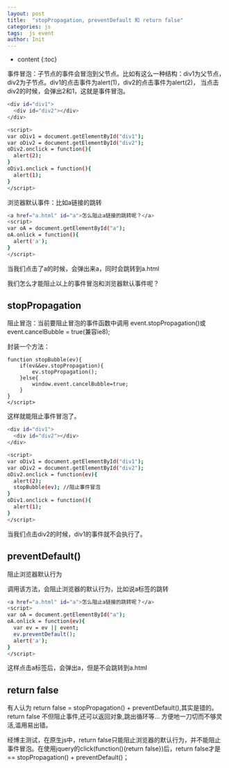 ```yaml
---
layout: post
title:  "stopPropagation, preventDefault 和 return false"
categories: js
tags:  js event
author: Init
---
```


* content
{:toc}

事件冒泡：子节点的事件会冒泡到父节点。比如有这么一种结构：div1为父节点，div2为子节点。div1的点击事件为alert(1)，div2的点击事件为alert(2)，
当点击div2的时候，会弹出2和1，这就是事件冒泡。





``` sh
<div id="div1">
  <div id="div2"></div>
</div>

<script>
var oDiv1 = document.getElementById("div1");
var oDiv2 = document.getElementById("div2");
oDiv2.onclick = function(){
  alert(2);
}
oDiv1.onclick = function(){
  alert(1);
}
</script>
```

浏览器默认事件：比如a链接的跳转

``` sh
<a href="a.html" id="a">怎么阻止a链接的跳转呢？</a>
<script>
var oA = document.getElementById("a");
oA.onlick = function(){
  alert('a');
}
</script>
```

当我们点击了a的时候，会弹出来a，同时会跳转到a.html

我们怎么才能阻止以上的事件冒泡和浏览器默认事件呢？

## stopPropagation
阻止冒泡：当前要阻止冒泡的事件函数中调用 event.stopPropagation()或event.cancelBubble = true(兼容ie8);

封装一个方法：
```
function stopBubble(ev){
    if(ev&&ev.stopPropagation){
        ev.stopPropagation();
    }else{
        window.event.cancelBubble=true;
    }
}
</script>
```

这样就能阻止事件冒泡了。

``` sh
<div id="div1">
  <div id="div2"></div>
</div>

<script>
var oDiv1 = document.getElementById("div1");
var oDiv2 = document.getElementById("div2");
oDiv2.onclick = function(ev){
  alert(2);
  stopBubble(ev); //阻止事件冒泡
}
oDiv1.onclick = function(){
  alert(1);
}
</script>
```

当我们点击div2的时候，div1的事件就不会执行了。

## preventDefault()
阻止浏览器默认行为

调用该方法，会阻止浏览器的默认行为，比如说a标签的跳转

``` sh
<a href="a.html" id="a">怎么阻止a链接的跳转呢？</a>
<script>
var oA = document.getElementById("a");
oA.onlick = function(ev){
  var ev = ev || event;
  ev.preventDefault();
  alert('a');
}
</script>
```

这样点击a标签后，会弹出a，但是不会跳转到a.html

## return false
有人认为 return false = stopPropagation() + preventDefault(),其实是错的。return false 不但阻止事件,还可以返回对象,跳出循环等... 方便地一刀切而不够灵活,滥用易出错。

经博主测试，在原生js中，return false只能阻止浏览器的默认行为，并不能阻止事件冒泡。在使用jquery的click(function(){return false})后，return false才是 == stopPropagation() + preventDefault()；
